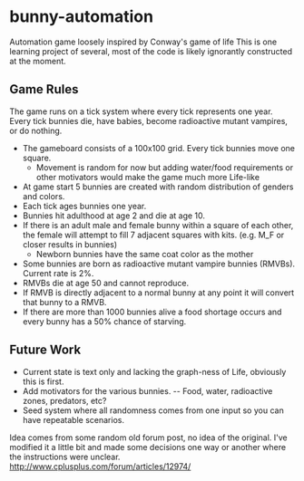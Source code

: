 # bunny-automation
Automation game loosely inspired by Conway's game of life
This is one learning project of several, most of the code is likely ignorantly constructed at the moment.

## Game Rules
The game runs on a tick system where every tick represents one year. Every tick bunnies die, have babies, become radioactive mutant vampires, or do nothing.
- The gameboard consists of a 100x100 grid.  Every tick bunnies move one square.
  - Movement is random for now but adding water/food requirements or other motivators would make the game much more Life-like
- At game start 5 bunnies are created with random distribution of genders and colors.
- Each tick ages bunnies one year.
- Bunnies hit adulthood at age 2 and die at age 10.
- If there is an adult male and female bunny within a square of each other, the female will attempt to fill 7 adjacent squares with kits. (e.g. M_F or closer results in bunnies)
  - Newborn bunnies have the same coat color as the mother
- Some bunnies are born as radioactive mutant vampire bunnies (RMVBs). Current rate is 2%.
- RMVBs die at age 50 and cannot reproduce.
- If RMVB is directly adjacent to a normal bunny at any point it will convert that bunny to a RMVB.
- If there are more than 1000 bunnies alive a food shortage occurs and every bunny has a 50% chance of starving.

## Future Work
- Current state is text only and lacking the graph-ness of Life, obviously this is first.
- Add motivators for the various bunnies.
-- Food, water, radioactive zones, predators, etc?
- Seed system where all randomness comes from one input so you can have repeatable scenarios.

Idea comes from some random old forum post, no idea of the original. I've modified it a little bit and made some decisions one way or another where the instructions were unclear.
http://www.cplusplus.com/forum/articles/12974/
